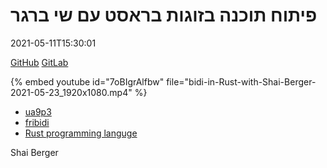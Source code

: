 # פיתוח תוכנה בזוגות בראסט עם שי ברגר

2021-05-11T15:30:01


[GitHub](https://github.com/shaib)
[GitLab](https://gitlab.com/shaib)


{% embed youtube id="7oBIgrAlfbw" file="bidi-in-Rust-with-Shai-Berger-2021-05-23_1920x1080.mp4" %}

* [ua9p3](https://gitlab.com/shaib/ua9p3)
* [fribidi](https://github.com/fribidi/fribidi)
* [Rust programming languge](https://www.rust-lang.org/)

Shai Berger
